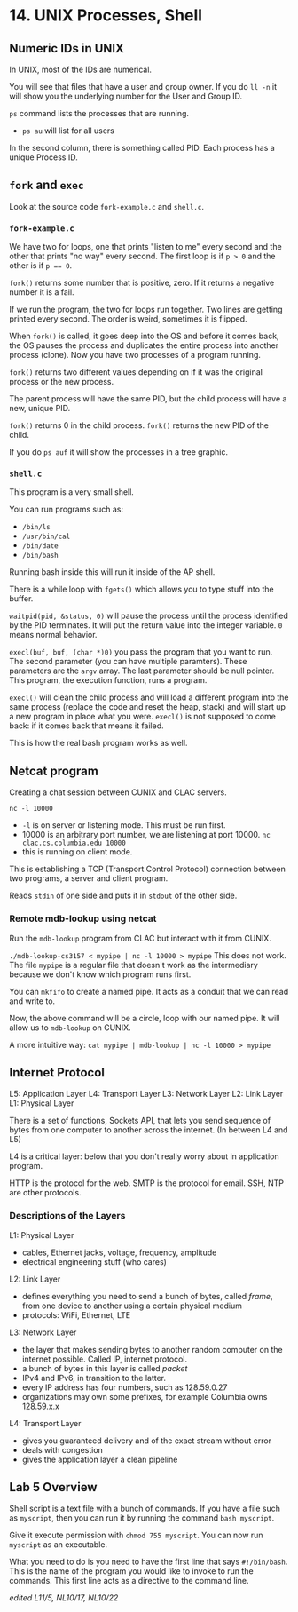 # 14. UNIX Processes, Shell

## Numeric IDs in UNIX

In UNIX, most of the IDs are numerical. 

You will see that files that have a user and group owner. If you do `ll -n` it will show you the underlying number for the User and Group ID.

`ps` command lists the processes that are running. 
- `ps au` will list for all users

In the second column, there is something called PID. Each process has a unique Process ID. 

## `fork` and `exec`

 Look at the source code `fork-example.c` and `shell.c`.

### `fork-example.c`

We have two for loops, one that prints "listen to me" every second and the other that prints "no way" every second. The first loop is if `p > 0` and the other is if `p == 0`.

`fork()` returns some number that is positive, zero. If it returns a negative number it is a fail. 

If we run the program, the two for loops run together. Two lines are getting printed every second.
The order is weird, sometimes it is flipped. 

When `fork()` is called, it goes deep into the OS and before it comes back, the OS pauses the process and duplicates the entire process into another process (clone).
Now you have two processes of a program running. 

`fork()` returns two different values depending on if it was the original process or the new process. 

The parent process will have the same PID, but the child process will have a new, unique PID. 

`fork()` returns 0 in the child process.
`fork()` returns the new PID of the child. 

If you do `ps auf` it will show the processes in a tree graphic. 

### `shell.c`

This program is a very small shell.

You can run programs such as:
- `/bin/ls`
- `/usr/bin/cal`
- `/bin/date`
- `/bin/bash`

Running bash inside this will run it inside of the AP shell.

There is a while loop with `fgets()` which allows you to type stuff into the buffer.

`waitpid(pid, &status, 0)` will pause the process until the process identified by the PID terminates. It will put the return value into the integer variable. `0` means normal behavior.

`execl(buf, buf, (char *)0)` you pass the program that you want to run. The second parameter (you can have multiple paramters). These parameters are the `argv` array.
The last parameter should be null pointer. 
This program, the execution function, runs a program.

`execl()` will clean the child process and will load a different program into the same process (replace the code and reset the heap, stack) and will start up a new program in place what you were. 
`execl()` is not supposed to come back: if it comes back that means it failed.

This is how the real bash program works as well. 

## Netcat program

Creating a chat session between CUNIX and CLAC servers.

`nc -l 10000`
- `-l` is on server or listening mode. This must be run first.
- 10000 is an arbitrary port number, we are listening at port 10000.
`nc clac.cs.columbia.edu 10000`
- this is running on client mode.

This is establishing a TCP (Transport Control Protocol) connection between two programs, a server and client program.

Reads `stdin` of one side and puts it in `stdout` of the other side.

### Remote mdb-lookup using netcat

Run the `mdb-lookup` program from CLAC but interact with it from CUNIX.

`./mdb-lookup-cs3157 < mypipe | nc -l 10000 > mypipe`
This does not work. The file `mypipe` is a regular file that doesn't work as the intermediary because we don't know which program runs first.

You can `mkfifo` to create a named pipe. It acts as a conduit that we can read and write to.

Now, the above command will be a circle, loop with our named pipe. It will allow us to `mdb-lookup` on CUNIX. 

A more intuitive way:
`cat mypipe | mdb-lookup | nc -l 10000 > mypipe`

## Internet Protocol

L5: Application Layer
L4: Transport Layer
L3: Network Layer
L2: Link Layer
L1: Physical Layer

There is a set of functions, Sockets API, that lets you send sequence of bytes from one computer to another across the internet. (In between L4 and L5)

L4 is a critical layer: below that you don't really worry about in application program.

HTTP is the protocol for the web. SMTP is the protocol for email. SSH, NTP are other protocols.

### Descriptions of the Layers

L1: Physical Layer
- cables, Ethernet jacks, voltage, frequency, amplitude
- electrical engineering stuff (who cares)

L2: Link Layer
- defines everything you need to send a bunch of bytes, called *frame*, from one device to another using a certain physical medium
- protocols: WiFi, Ethernet, LTE

L3: Network Layer
- the layer that makes sending bytes to another random computer on the internet possible. Called IP, internet protocol.
- a bunch of bytes in this layer is called *packet*
- IPv4 and IPv6, in transition to the latter.
- every IP address has four numbers, such as 128.59.0.27
- organizations may own some prefixes, for example Columbia owns 128.59.x.x

L4: Transport Layer
- gives you guaranteed delivery and of the exact stream without error
- deals with congestion
- gives the application layer a clean pipeline

## Lab 5 Overview

Shell script is a text file with a bunch of commands.
If you have a file such as `myscript`, then you can run it by running the command `bash myscript`.

Give it execute permission with `chmod 755 myscript`. You can now run `myscript` as an executable. 

What you need to do is you need to have the first line that says `#!/bin/bash`. 
This is the name of the program you would like to invoke to run the commands. This first line acts as a directive to the command line.





*edited L11/5, NL10/17, NL10/22*
